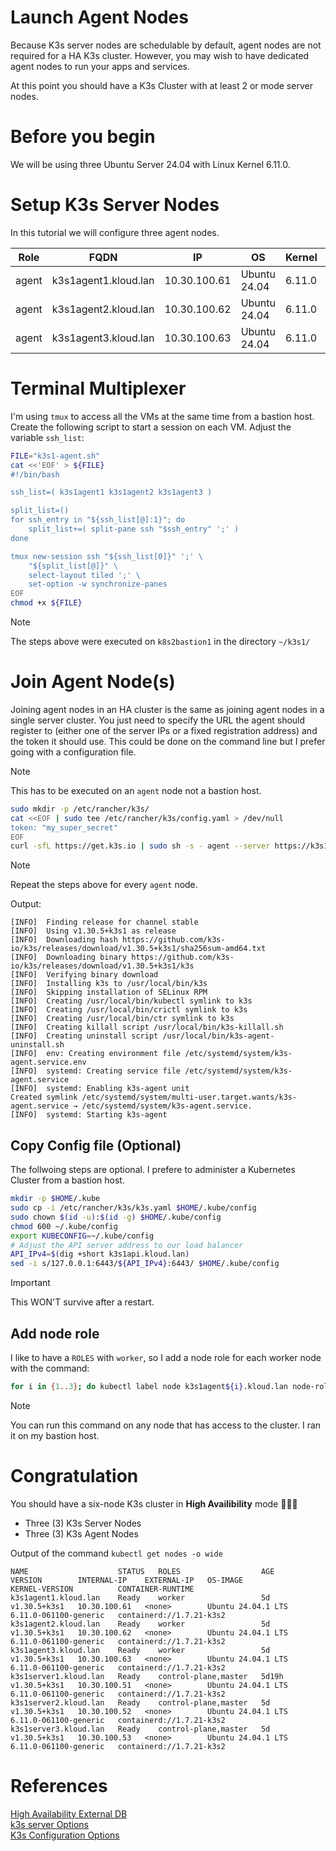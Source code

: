# Launch Agent Nodes
Because K3s server nodes are schedulable by default, agent nodes are not required for a HA K3s cluster. However, you may wish to have dedicated agent nodes to run your apps and services.

At this point you should have a K3s Cluster with at least 2 or mode server nodes.

# Before you begin
We will be using three Ubuntu Server 24.04 with Linux Kernel 6.11.0.

# Setup K3s Server Nodes
In this tutorial we will configure three agent nodes.

|Role|FQDN|IP|OS|Kernel|RAM|vCPU|Node|
|----|----|----|----|----|----|----|----|
|agent|k3s1agent1.kloud.lan|10.30.100.61|Ubuntu 24.04|6.11.0|4G|2|pve1|
|agent|k3s1agent2.kloud.lan|10.30.100.62|Ubuntu 24.04|6.11.0|4G|2|pve1|
|agent|k3s1agent3.kloud.lan|10.30.100.63|Ubuntu 24.04|6.11.0|4G|2|pve1|

# Terminal Multiplexer
I'm using `tmux` to access all the VMs at the same time from a bastion host. Create the following script to start a session on each VM. Adjust the variable `ssh_list`:
```sh
FILE="k3s1-agent.sh"
cat <<'EOF' > ${FILE}
#!/bin/bash

ssh_list=( k3s1agent1 k3s1agent2 k3s1agent3 )

split_list=()
for ssh_entry in "${ssh_list[@]:1}"; do
    split_list+=( split-pane ssh "$ssh_entry" ';' )
done

tmux new-session ssh "${ssh_list[0]}" ';' \
    "${split_list[@]}" \
    select-layout tiled ';' \
    set-option -w synchronize-panes
EOF
chmod +x ${FILE}
```

> [!NOTE]  
> The steps above were executed on `k8s2bastion1` in the directory `~/k3s1/`

# Join Agent Node(s)
Joining agent nodes in an HA cluster is the same as joining agent nodes in a single server cluster. You just need to specify the URL the agent should register to (either one of the server IPs or a fixed registration address) and the token it should use. This could be done on the command line but I prefer going with a configuration file.

> [!NOTE]  
> This has to be executed on an `agent` node not a bastion host.

```sh
sudo mkdir -p /etc/rancher/k3s/
cat <<EOF | sudo tee /etc/rancher/k3s/config.yaml > /dev/null
token: "my_super_secret"
EOF
curl -sfL https://get.k3s.io | sudo sh -s - agent --server https://k3s1api.kloud.lan:6443 --config /etc/rancher/k3s/config.yaml
```

> [!NOTE]  
> Repeat the steps above for every `agent` node.

Output:
```
[INFO]  Finding release for channel stable
[INFO]  Using v1.30.5+k3s1 as release
[INFO]  Downloading hash https://github.com/k3s-io/k3s/releases/download/v1.30.5+k3s1/sha256sum-amd64.txt
[INFO]  Downloading binary https://github.com/k3s-io/k3s/releases/download/v1.30.5+k3s1/k3s
[INFO]  Verifying binary download
[INFO]  Installing k3s to /usr/local/bin/k3s
[INFO]  Skipping installation of SELinux RPM
[INFO]  Creating /usr/local/bin/kubectl symlink to k3s
[INFO]  Creating /usr/local/bin/crictl symlink to k3s
[INFO]  Creating /usr/local/bin/ctr symlink to k3s
[INFO]  Creating killall script /usr/local/bin/k3s-killall.sh
[INFO]  Creating uninstall script /usr/local/bin/k3s-agent-uninstall.sh
[INFO]  env: Creating environment file /etc/systemd/system/k3s-agent.service.env
[INFO]  systemd: Creating service file /etc/systemd/system/k3s-agent.service
[INFO]  systemd: Enabling k3s-agent unit
Created symlink /etc/systemd/system/multi-user.target.wants/k3s-agent.service → /etc/systemd/system/k3s-agent.service.
[INFO]  systemd: Starting k3s-agent
```

## Copy Config file (Optional)
The follwoing steps are optional. I prefere to administer a Kubernetes Cluster from a bastion host.
```sh
mkdir -p $HOME/.kube
sudo cp -i /etc/rancher/k3s/k3s.yaml $HOME/.kube/config
sudo chown $(id -u):$(id -g) $HOME/.kube/config
chmod 600 ~/.kube/config
export KUBECONFIG=~/.kube/config
# Adjust the API server address to our load balancer
API_IPv4=$(dig +short k3s1api.kloud.lan)
sed -i s/127.0.0.1:6443/${API_IPv4}:6443/ $HOME/.kube/config
```

> [!IMPORTANT]  
> This WON'T survive after a restart.

## Add node role
I like to have a `ROLES` with `worker`, so I add a node role for each worker node with the command:
```sh
for i in {1..3}; do kubectl label node k3s1agent${i}.kloud.lan node-role.kubernetes.io/worker=''; done
```

> [!NOTE]  
> You can run this command on any node that has access to the cluster. I ran it on my bastion host.

# Congratulation
You should have a six-node K3s cluster in **High Availibility** mode 🍾🎉🥳
- Three (3) K3s Server Nodes
- Three (3) K3s Agent Nodes

Output of the command `kubectl get nodes -o wide`
```
NAME                    STATUS   ROLES                  AGE     VERSION        INTERNAL-IP    EXTERNAL-IP   OS-IMAGE             KERNEL-VERSION          CONTAINER-RUNTIME
k3s1agent1.kloud.lan    Ready    worker                 5d      v1.30.5+k3s1   10.30.100.61   <none>        Ubuntu 24.04.1 LTS   6.11.0-061100-generic   containerd://1.7.21-k3s2
k3s1agent2.kloud.lan    Ready    worker                 5d      v1.30.5+k3s1   10.30.100.62   <none>        Ubuntu 24.04.1 LTS   6.11.0-061100-generic   containerd://1.7.21-k3s2
k3s1agent3.kloud.lan    Ready    worker                 5d      v1.30.5+k3s1   10.30.100.63   <none>        Ubuntu 24.04.1 LTS   6.11.0-061100-generic   containerd://1.7.21-k3s2
k3s1server1.kloud.lan   Ready    control-plane,master   5d19h   v1.30.5+k3s1   10.30.100.51   <none>        Ubuntu 24.04.1 LTS   6.11.0-061100-generic   containerd://1.7.21-k3s2
k3s1server2.kloud.lan   Ready    control-plane,master   5d      v1.30.5+k3s1   10.30.100.52   <none>        Ubuntu 24.04.1 LTS   6.11.0-061100-generic   containerd://1.7.21-k3s2
k3s1server3.kloud.lan   Ready    control-plane,master   5d      v1.30.5+k3s1   10.30.100.53   <none>        Ubuntu 24.04.1 LTS   6.11.0-061100-generic   containerd://1.7.21-k3s2
```

# References
[High Availability External DB](https://docs.k3s.io/datastore/ha)  
[k3s server Options](https://docs.k3s.io/cli/server)  
[K3s Configuration Options](https://docs.k3s.io/installation/configuration)  
